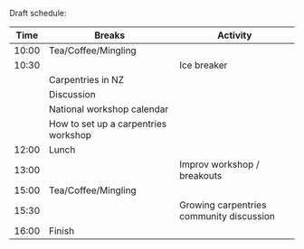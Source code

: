 

Draft schedule:

Time  | Breaks | Activity
---|---|---
10:00 | Tea/Coffee/Mingling |
10:30 || Ice breaker |
||Carpentries in NZ
 ||  Discussion                 
 ||  National workshop calendar 
 ||  How to set up a carpentries workshop 
12:00 | Lunch |
13:00 || Improv workshop / breakouts
15:00 | Tea/Coffee/Mingling|
15:30 | |Growing carpentries community discussion
16:00 | Finish |
